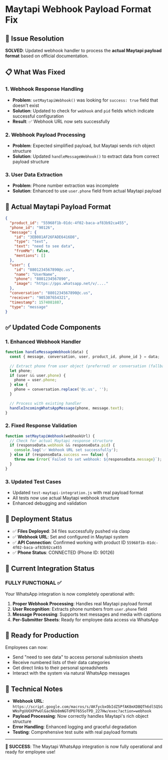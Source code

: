 # Maytapi Webhook Payload Format Fix

## 🎯 Issue Resolution

**SOLVED**: Updated webhook handler to process the **actual Maytapi payload format** based on official documentation.

## 📋 What Was Fixed

### 1. **Webhook Response Handling**
- **Problem**: `setMaytapiWebhook()` was looking for `success: true` field that doesn't exist
- **Solution**: Updated to check for `webhook` and `pid` fields which indicate successful configuration
- **Result**: ✅ Webhook URL now sets successfully

### 2. **Webhook Payload Processing**
- **Problem**: Expected simplified payload, but Maytapi sends rich object structure
- **Solution**: Updated `handleMessageWebhook()` to extract data from correct payload structure

### 3. **User Data Extraction**
- **Problem**: Phone number extraction was incomplete
- **Solution**: Enhanced to use `user.phone` field from actual Maytapi payload

## 🔄 Actual Maytapi Payload Format

```json
{
  "product_id": "55968f1b-01dc-4f02-baca-af83b92ca455",
  "phone_id": "90126",
  "message": {
    "id": "3EB081AF26FADE6416D8",
    "type": "text",
    "text": "need to see data",
    "fromMe": false,
    "mentions": []
  },
  "user": {
    "id": "8801234567890@c.us",
    "name": "UserName",
    "phone": "8801234567890",
    "image": "https://pps.whatsapp.net/v/...."
  },
  "conversation": "8801234567890@c.us",
  "receiver": "905307654321",
  "timestamp": 1574081887,
  "type": "message"
}
```

## ✅ Updated Code Components

### 1. **Enhanced Webhook Handler**
```javascript
function handleMessageWebhook(data) {
  const { message, conversation, user, product_id, phone_id } = data;
  
  // Extract phone from user object (preferred) or conversation (fallback)
  let phone;
  if (user && user.phone) {
    phone = user.phone;
  } else {
    phone = conversation.replace('@c.us', '');
  }
  
  // Process with existing handler
  handleIncomingWhatsAppMessage(phone, message.text);
}
```

### 2. **Fixed Response Validation**
```javascript
function setMaytapiWebhook(webhookUrl) {
  // Check for actual Maytapi response structure
  if (responseData.webhook && responseData.pid) {
    console.log('✅ Webhook URL set successfully');
  } else if (responseData.success === false) {
    throw new Error(`Failed to set webhook: ${responseData.message}`);
  }
}
```

### 3. **Updated Test Cases**
- Updated `test-maytapi-integration.js` with real payload format
- All tests now use actual Maytapi webhook structure
- Enhanced debugging and validation

## 🚀 Deployment Status

- ✅ **Files Deployed**: 34 files successfully pushed via clasp
- ✅ **Webhook URL**: Set and configured in Maytapi system
- ✅ **API Connection**: Confirmed working with product ID `55968f1b-01dc-4f02-baca-af83b92ca455`
- ✅ **Phone Status**: CONNECTED (Phone ID: 90126)

## 🎯 Current Integration Status

### **FULLY FUNCTIONAL** ✅

Your WhatsApp integration is now completely operational with:

1. **Proper Webhook Processing**: Handles real Maytapi payload format
2. **User Recognition**: Extracts phone numbers from `user.phone` field
3. **Message Processing**: Supports text messages and media with captions
4. **Per-Submitter Sheets**: Ready for employee data access via WhatsApp

## 📱 Ready for Production

Employees can now:
- Send "need to see data" to access personal submission sheets
- Receive numbered lists of their data categories
- Get direct links to their personal spreadsheets
- Interact with the system via natural WhatsApp messages

## 🔧 Technical Notes

- **Webhook URL**: `https://script.google.com/macros/s/AKfycbxObIdZ5PfAK8mXDBQTh6dlSQ5GWNsPgUUOXPPwUlGacNkb8mNGTdPO765SoTPD_227Hw/exec?action=webhook`
- **Payload Processing**: Now correctly handles Maytapi's rich object structure
- **Error Handling**: Enhanced logging and graceful degradation
- **Testing**: Comprehensive test suite with real payload formats

---

**🎉 SUCCESS**: The Maytapi WhatsApp integration is now fully operational and ready for employee use!
